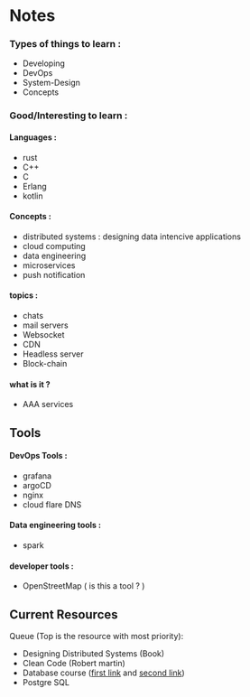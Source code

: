 # Notes

### Types of things to learn : 

* Developing 
* DevOps
* System-Design
* Concepts

### Good/Interesting to learn : 

#### Languages :
* rust
* C++
* C
* Erlang
* kotlin

#### Concepts :
* distributed systems : designing data intencive applications
* cloud computing 
* data engineering 
* microservices 
* push notification

#### topics :
* chats
* mail servers
* Websocket
* CDN
* Headless server
* Block-chain

#### what is it ? 
* AAA services

## Tools 

#### DevOps Tools :
* grafana 
* argoCD
* nginx
* cloud flare DNS

#### Data engineering tools :
* spark 

#### developer tools :
* OpenStreetMap ( is this a tool ? ) 

## Current Resources 

Queue (Top is the resource with most priority): 
- Designing Distributed Systems (Book)
- Clean Code (Robert martin)
- Database course ([first link](https://downloadlynet.ir/2023/29/96050/04/practical-database-design-blog-schema/13/?#/96050-udemy-212326100724.html) and [second link](https://downloadlynet.ir/2023/24/92503/02/database-design-implementation/21/?#/92503-amigosco-212326100524.html))
- Postgre SQL